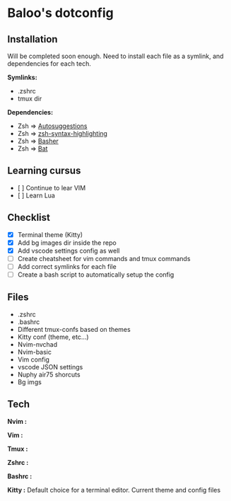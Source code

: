 # Baloo's dotconfig

## Installation
Will be completed soon enough.
Need to install each file as a symlink, and dependencies for each tech.

**Symlinks:**
- .zshrc
- tmux dir

**Dependencies:**
- Zsh => [Autosuggestions](https://github.com/zsh-users/zsh-autosuggestions/blob/master/INSTALL.md)
- Zsh => [zsh-syntax-highlighting](https://github.com/zsh-users/zsh-syntax-highlighting/blob/master/INSTALL.md)
- Zsh => [Basher](https://github.com/basherpm/basher)
- Zsh => [Bat](https://github.com/sharkdp/bat)

## Learning cursus
- [ ] Continue to lear VIM
- [ ] Learn Lua

## Checklist
- [x] Terminal theme (Kitty)
- [x] Add bg images dir inside the repo
- [x] Add vscode settings config as well
- [ ] Create cheatsheet for vim commands and tmux commands
- [ ] Add correct symlinks for each file
- [ ] Create a bash script to automatically setup the config

## Files
- .zshrc
- .bashrc
- Different tmux-confs based on themes
- Kitty conf (theme, etc...)
- Nvim-nvchad
- Nvim-basic
- Vim config
- vscode JSON settings
- Nuphy air75 shorcuts
- Bg imgs

## Tech
**Nvim :**

**Vim :**

**Tmux :**

**Zshrc :**

**Bashrc :**

**Kitty :**
Default choice for a terminal editor.
Current theme and config files
